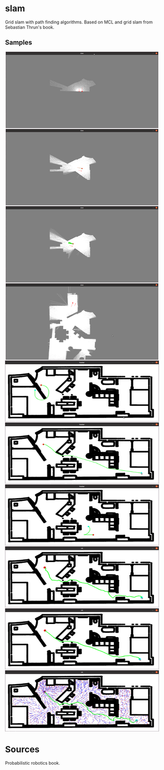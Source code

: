 # slam

Grid slam with path finding algorithms. Based on MCL and grid slam from Sebastian Thrun's book.


## Samples
<p align="center">   
<img src=screenshots/start.png width="500" height="250">
<img src=screenshots/rotation.png width="500" height="250">
<img src=screenshots/movement.png width="500" height="250">
<img src=screenshots/progress.png width="500" height="250">
<img src=screenshots/hastar.png width="600" height="200">
<img src=screenshots/hastar_far.png width="600" height="200">
<img src=screenshots/hastar_backwards.png width="600" height="200">
<img src=screenshots/rrt_1k.png width="600" height="200">
<img src=screenshots/rrt_10k.png width="600" height="200">
<img src=screenshots/rrt_1k_debug.png width="600" height="200">
</p>

# Sources
Probabilistic robotics book.
